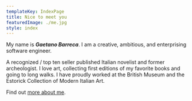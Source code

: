 ```yaml
---
templateKey: IndexPage
title: Nice to meet you
featuredImage: ./me.jpg
style: index
---
```


My name is **_Gaetano Barreca_**. I am a creative, ambitious, and enterprising software engineer.

A recognized / top ten seller published Italian novelist and former archeologist. I love art, collecting first editions of my favorite books and going to long walks. I have proudly worked at the British Museum and the Estorick Collection of Modern Italian Art.

<span class="secondary-text">

Find out [more about me](/about/cv).

</span>

